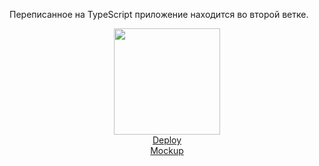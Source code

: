 Переписанное на TypeScript приложение находится во второй ветке.
<div align="center">
  <img src="https://media.giphy.com/media/aSZSj0mT8f6tW/giphy.gif" width="170"/>
</div>

<div align="center">
  <a href="https://todo-simply.netlify.app/" target="_blank">Deploy</a>
</div>

<div align="center">
  <a href="https://www.figma.com/file/1OZPaoXo705NnHIWM0nL2W/To-Do?type=design&node-id=0%3A1&mode=design&t=l7MZFt1x4l8CuR5l-1" target="_blank">Mockup</a>
</div>

<div align="center">
<img src="https://komarev.com/ghpvc/?username=Libaur&style=flat-square&color=blue" alt=""/>
</div>

